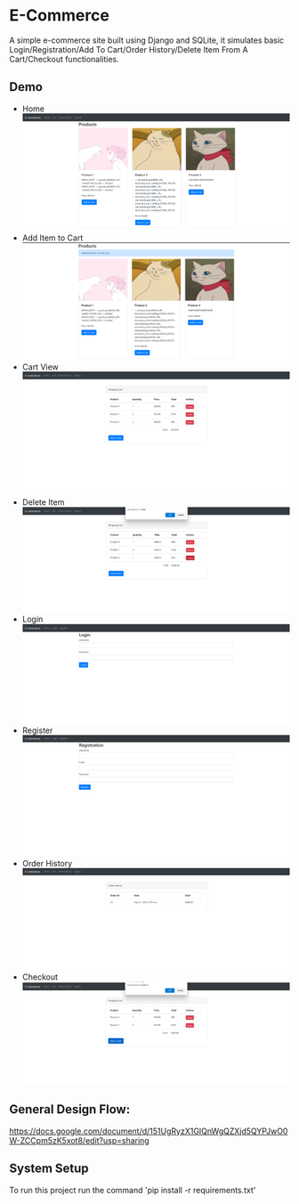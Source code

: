 
# E-Commerce
A simple e-commerce site built using Django and SQLite, it simulates basic Login/Registration/Add To Cart/Order History/Delete Item From A Cart/Checkout functionalities.


## Demo
* Home
![home.png](./demo/home.png)
* Add Item to Cart
![add.png](./demo/add.png)
* Cart View
![cart.png](./demo/cart.png)
* Delete Item
![delete.png](./demo/delete.png)
* Login
![login.png](./demo/login.png)
* Register
![register.png](./demo/register.png)
* Order History
![order_history.png](./demo/order_history.png)
* Checkout
![checkout.png](./demo/checkout.png)

## General Design Flow:
https://docs.google.com/document/d/151UgRyzX1GIQnWgQZXjd5QYPJwO0W-ZCCpm5zK5xot8/edit?usp=sharing

## System Setup
To run this project run the command 'pip install -r requirements.txt'
